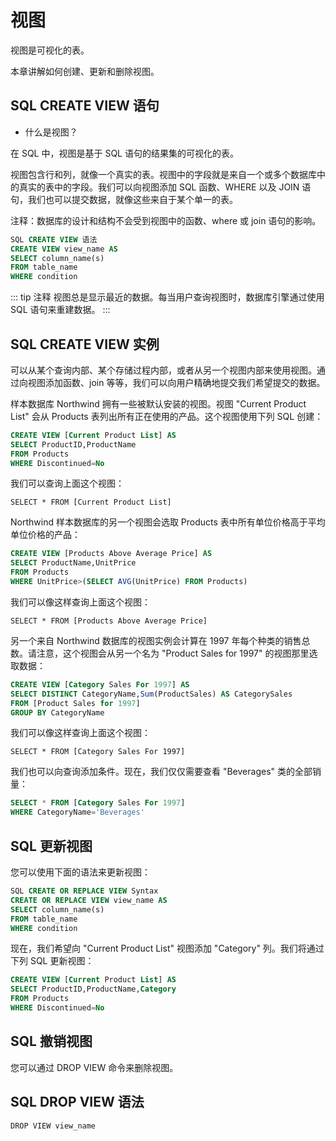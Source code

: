 # 视图 <Badge text="JDP"> </Badge>
视图是可视化的表。

本章讲解如何创建、更新和删除视图。

## SQL CREATE VIEW 语句
- 什么是视图？

在 SQL 中，视图是基于 SQL 语句的结果集的可视化的表。

视图包含行和列，就像一个真实的表。视图中的字段就是来自一个或多个数据库中的真实的表中的字段。我们可以向视图添加 SQL 函数、WHERE 以及 JOIN 语句，我们也可以提交数据，就像这些来自于某个单一的表。

注释：数据库的设计和结构不会受到视图中的函数、where 或 join 语句的影响。
``` sql
SQL CREATE VIEW 语法
CREATE VIEW view_name AS
SELECT column_name(s)
FROM table_name
WHERE condition
```
::: tip 注释
视图总是显示最近的数据。每当用户查询视图时，数据库引擎通过使用 SQL 语句来重建数据。
:::
## SQL CREATE VIEW 实例
可以从某个查询内部、某个存储过程内部，或者从另一个视图内部来使用视图。通过向视图添加函数、join 等等，我们可以向用户精确地提交我们希望提交的数据。

样本数据库 Northwind 拥有一些被默认安装的视图。视图 "Current Product List" 会从 Products 表列出所有正在使用的产品。这个视图使用下列 SQL 创建：
``` sql
CREATE VIEW [Current Product List] AS
SELECT ProductID,ProductName
FROM Products
WHERE Discontinued=No
```
我们可以查询上面这个视图：

`SELECT * FROM [Current Product List]`

Northwind 样本数据库的另一个视图会选取 Products 表中所有单位价格高于平均单位价格的产品：
``` sql
CREATE VIEW [Products Above Average Price] AS
SELECT ProductName,UnitPrice
FROM Products
WHERE UnitPrice>(SELECT AVG(UnitPrice) FROM Products) 
```
我们可以像这样查询上面这个视图：

`SELECT * FROM [Products Above Average Price]`

另一个来自 Northwind 数据库的视图实例会计算在 1997 年每个种类的销售总数。请注意，这个视图会从另一个名为 "Product Sales for 1997" 的视图那里选取数据：
``` sql
CREATE VIEW [Category Sales For 1997] AS
SELECT DISTINCT CategoryName,Sum(ProductSales) AS CategorySales
FROM [Product Sales for 1997]
GROUP BY CategoryName 
```
我们可以像这样查询上面这个视图：

`SELECT * FROM [Category Sales For 1997]`

我们也可以向查询添加条件。现在，我们仅仅需要查看 "Beverages" 类的全部销量：
``` sql
SELECT * FROM [Category Sales For 1997]
WHERE CategoryName='Beverages'
```
## SQL 更新视图
您可以使用下面的语法来更新视图：
``` sql
SQL CREATE OR REPLACE VIEW Syntax
CREATE OR REPLACE VIEW view_name AS
SELECT column_name(s)
FROM table_name
WHERE condition
```
现在，我们希望向 "Current Product List" 视图添加 "Category" 列。我们将通过下列 SQL 更新视图：
``` sql
CREATE VIEW [Current Product List] AS
SELECT ProductID,ProductName,Category
FROM Products
WHERE Discontinued=No
```
## SQL 撤销视图
您可以通过 DROP VIEW 命令来删除视图。

## SQL DROP VIEW 语法
``` sql:no-line-numbers 
DROP VIEW view_name
```